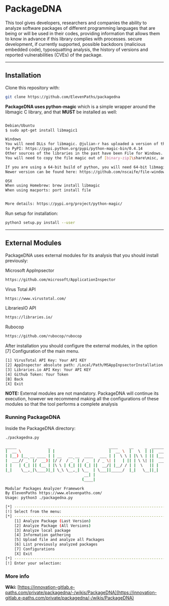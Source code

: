 # PackageDNA

This tool gives developers, researchers and companies the ability to analyze software packages of different programming languages
that are being or will be used in their codes, providing information that allows them to know in advance if this library complies 
with processes. secure development, if currently supported, possible backdoors (malicious embedded code), typosquatting analysis, 
the history of versions and reported vulnerabilities (CVEs) of the package.

---

## Installation

Clone this repository with:
```bash
git clone https://github.com/ElevenPaths/packagedna
```

**PackageDNA uses python-magic** which is a simple wrapper around the libmagic C library, and that **MUST** be installed as well:
```bash

Debian/Ubuntu
$ sudo apt-get install libmagic1

Windows
You will need DLLs for libmagic. @julian-r has uploaded a version of this project that includes binaries 
to PyPI: https://pypi.python.org/pypi/python-magic-bin/0.4.14
Other sources of the libraries in the past have been File for Windows. 
You will need to copy the file magic out of [binary-zip]\share\misc, and pass its location to Magic(magic_file=...).

If you are using a 64-bit build of python, you will need 64-bit libmagic binaries which can be found here: https://github.com/pidydx/libmagicwin64.
Newer version can be found here: https://github.com/nscaife/file-windows.

OSX
When using Homebrew: brew install libmagic
When using macports: port install file


More details: https://pypi.org/project/python-magic/
```

Run setup for installation:

```bash
python3 setup.py install --user
```

---

## External Modules

PackageDNA uses external modules for its analysis that you should install previously:

Microsoft AppInpsector
```bash
https://github.com/microsoft/ApplicationInspector
```

Virus Total API

```bash
https://www.virustotal.com/
```

LibrariesIO API

```bash
https://libraries.io/
```

Rubocop

```bash
https://github.com/rubocop/rubocop
```

After installation you should configure the external modules, in the option [7] Configuration 
of the main menu.

```bash
[1] VirusTotal API Key: Your API KEY
[2] AppInspector absolute path: /Local/Path/MSAppInpsectorInstallation
[3] Libraries.io API Key: Your API KEY
[4] Github Token: Your Token
[B] Back
[X] Exit
```

**NOTE:** External modules are not mandatory. PackageDNA will continue its execution, however we recommend making 
all the configurations of these modules so that the tool performs a complete analysis


### Running PackageDNA

Inside the PackageDNA directory:

```bash
./packagedna.py
```

```bash
_____              _                          ____     __     _  _______ 
|  __ \            | |                        |  __ \  |   \  | ||  ___  |
| |__) |__ __ ____ | | __   __ __  ____   ___ | |  \ \ | |\ \ | || |___| |
|  ___// _` |/  __)| |/ /  / _` | / _  | / _ \| |   | || | \ \| ||  ___  |
| |   | (_| || (__ | |\ \ | (_| || (_| ||  __/| |__/ / | |  \   || |   | |
|_|    \__,_|\____)|_| \_\ \__,_| \__  | \___||_____/  |_|   \__||_|   |_|
                                   __| |
                                  (____|

Modular Packages Analyzer Framework
By ElevenPaths https://www.elevenpaths.com/
Usage: python3 ./packagedna.py

[*] -------------------------------------------------------------------------------------------------------------- [*]
[!] Select from the menu:
[*] -------------------------------------------------------------------------------------------------------------- [*]
	[1] Analyze Package (Last Version)
	[2] Analyze Package (All Versions)
	[3] Analyze local package
	[4] Information gathering
	[5] Upload file and analyze all Packages
	[6] List previously analyzed packages
	[7] Configurations
	[X] Exit
[*] -------------------------------------------------------------------------------------------------------------- [*]
[!] Enter your selection: 
```

### More info

**Wiki:** [https://innovation-gitlab.e-paths.com/private/packagedna/-/wikis/PackageDNA](https://innovation-gitlab.e-paths.com/private/packagedna/-/wikis/PackageDNA)